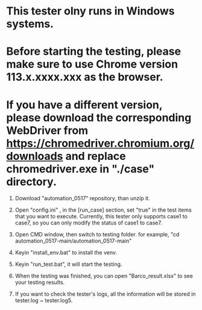 # This tester olny runs in Windows systems.
# Before starting the testing, please make sure to use Chrome version 113.x.xxxx.xxx as the browser. 
# If you have a different version, please download the corresponding WebDriver from https://chromedriver.chromium.org/downloads and replace chromedriver.exe in "./case" directory.

1. Download "automation_0517" repository, than unzip it.

2. Open "config.ini" , in the [run_case] section, set "true" in the test items that you want to execute.
Currently, this tester only supports case1 to case7, so you can only modify the status of case1 to case7.

3. Open CMD window, then switch to testing folder.
for example, "cd automation_0517-main/automation_0517-main"

4. Keyin "install_env.bat" to install the venv.

5. Keyin "run_test.bat", it will start the testing.

6. When the testing was finished, you can open "Barco_result.xlsx" to see your testing results.

7. If you want to check the tester's logs, all the information will be stored in tester.log ~ tester.log5.
